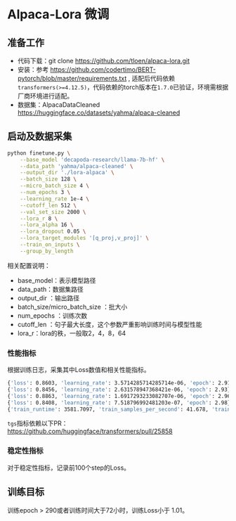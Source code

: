 # Alpaca-Lora 微调

## 准备工作

- 代码下载：git clone https://github.com/tloen/alpaca-lora.git
- 安装：参考 https://github.com/codertimo/BERT-pytorch/blob/master/requirements.txt , 适配后代码依赖 `transformers(>=4.12.5)`，代码依赖的torch版本在`1.7.0`已验证，环境需根据厂商环境进行适配。
- 数据集：AlpacaDataCleaned https://huggingface.co/datasets/yahma/alpaca-cleaned


## 启动及数据采集

```bash
python finetune.py \
    --base_model 'decapoda-research/llama-7b-hf' \
    --data_path 'yahma/alpaca-cleaned' \
    --output_dir './lora-alpaca' \
    --batch_size 128 \
    --micro_batch_size 4 \
    --num_epochs 3 \
    --learning_rate 1e-4 \
    --cutoff_len 512 \
    --val_set_size 2000 \
    --lora_r 8 \
    --lora_alpha 16 \
    --lora_dropout 0.05 \
    --lora_target_modules '[q_proj,v_proj]' \
    --train_on_inputs \
    --group_by_length
```

相关配置说明：

- base_model：表示模型路径
- data_path：数据集路径
- output_dir ：输出路径
- batch_size/micro_batch_size ：批大小
- num_epochs ：训练次数
- cutoff_len ：句子最大长度，这个参数严重影响训练时间与模型性能
- lora_r：lora的秩，一般取2，4，8，64



### 性能指标

根据训练日志，采集其中Loss数值和相关性能指标。
```bash
{'loss': 0.8603, 'learning_rate': 3.5714285714285714e-06, 'epoch': 2.91}
{'loss': 0.8456, 'learning_rate': 2.631578947368421e-06, 'epoch': 2.93}
{'loss': 0.8863, 'learning_rate': 1.6917293233082707e-06, 'epoch': 2.96}
{'loss': 0.8408, 'learning_rate': 7.518796992481203e-07, 'epoch': 2.98}
{'train_runtime': 3581.7097, 'train_samples_per_second': 41.678, 'train_steps_per_second': 0.325, 'train_tokens_per_second(tgs)': 1228.267, 'train_loss': 0.9499486045739085, 'epoch': 2.99}
```

`tgs`指标依赖以下PR：https://github.com/huggingface/transformers/pull/25858

### 稳定性指标
对于稳定性指标，记录前100个step的Loss。



## 训练目标
训练epoch > 290或者训练时间大于72小时，训练Loss小于 1.01。
